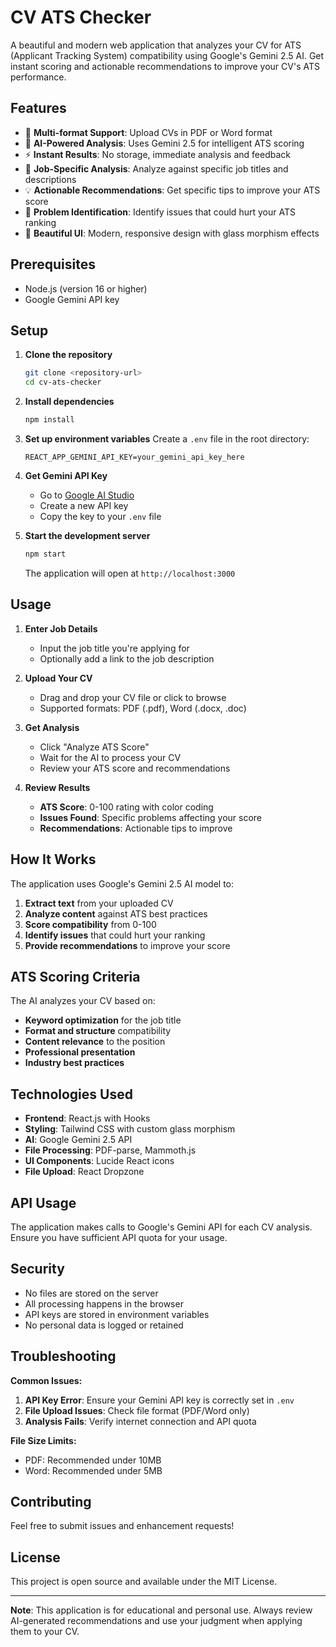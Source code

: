 # CV ATS Checker

A beautiful and modern web application that analyzes your CV for ATS (Applicant Tracking System) compatibility using Google's Gemini 2.5 AI. Get instant scoring and actionable recommendations to improve your CV's ATS performance.

## Features

- 📄 **Multi-format Support**: Upload CVs in PDF or Word format
- 🤖 **AI-Powered Analysis**: Uses Gemini 2.5 for intelligent ATS scoring
- ⚡ **Instant Results**: No storage, immediate analysis and feedback
- 🎯 **Job-Specific Analysis**: Analyze against specific job titles and descriptions
- 💡 **Actionable Recommendations**: Get specific tips to improve your ATS score
- 🚨 **Problem Identification**: Identify issues that could hurt your ATS ranking
- 🎨 **Beautiful UI**: Modern, responsive design with glass morphism effects

## Prerequisites

- Node.js (version 16 or higher)
- Google Gemini API key

## Setup

1. **Clone the repository**
   ```bash
   git clone <repository-url>
   cd cv-ats-checker
   ```

2. **Install dependencies**
   ```bash
   npm install
   ```

3. **Set up environment variables**
   Create a `.env` file in the root directory:
   ```env
   REACT_APP_GEMINI_API_KEY=your_gemini_api_key_here
   ```

4. **Get Gemini API Key**
   - Go to [Google AI Studio](https://makersuite.google.com/app/apikey)
   - Create a new API key
   - Copy the key to your `.env` file

5. **Start the development server**
   ```bash
   npm start
   ```

   The application will open at `http://localhost:3000`

## Usage

1. **Enter Job Details**
   - Input the job title you're applying for
   - Optionally add a link to the job description

2. **Upload Your CV**
   - Drag and drop your CV file or click to browse
   - Supported formats: PDF (.pdf), Word (.docx, .doc)

3. **Get Analysis**
   - Click "Analyze ATS Score"
   - Wait for the AI to process your CV
   - Review your ATS score and recommendations

4. **Review Results**
   - **ATS Score**: 0-100 rating with color coding
   - **Issues Found**: Specific problems affecting your score
   - **Recommendations**: Actionable tips to improve

## How It Works

The application uses Google's Gemini 2.5 AI model to:

1. **Extract text** from your uploaded CV
2. **Analyze content** against ATS best practices
3. **Score compatibility** from 0-100
4. **Identify issues** that could hurt your ranking
5. **Provide recommendations** to improve your score

## ATS Scoring Criteria

The AI analyzes your CV based on:

- **Keyword optimization** for the job title
- **Format and structure** compatibility
- **Content relevance** to the position
- **Professional presentation**
- **Industry best practices**

## Technologies Used

- **Frontend**: React.js with Hooks
- **Styling**: Tailwind CSS with custom glass morphism
- **AI**: Google Gemini 2.5 API
- **File Processing**: PDF-parse, Mammoth.js
- **UI Components**: Lucide React icons
- **File Upload**: React Dropzone

## API Usage

The application makes calls to Google's Gemini API for each CV analysis. Ensure you have sufficient API quota for your usage.

## Security

- No files are stored on the server
- All processing happens in the browser
- API keys are stored in environment variables
- No personal data is logged or retained

## Troubleshooting

**Common Issues:**

1. **API Key Error**: Ensure your Gemini API key is correctly set in `.env`
2. **File Upload Issues**: Check file format (PDF/Word only)
3. **Analysis Fails**: Verify internet connection and API quota

**File Size Limits:**
- PDF: Recommended under 10MB
- Word: Recommended under 5MB

## Contributing

Feel free to submit issues and enhancement requests!

## License

This project is open source and available under the MIT License.

---

**Note**: This application is for educational and personal use. Always review AI-generated recommendations and use your judgment when applying them to your CV. 